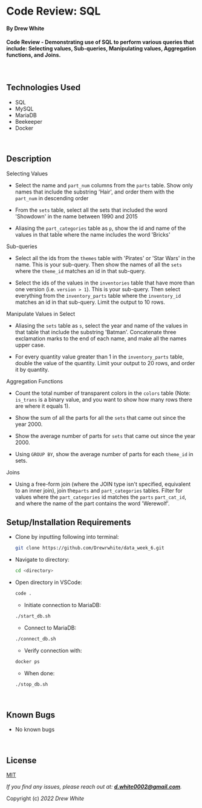 # Code Review: SQL

#### By Drew White

#### Code Review - Demonstrating use of SQL to perform various queries that include: Selecting values, Sub-queries, Manipulating values, Aggregation functions, and Joins. 

<br>

## Technologies Used

* SQL
* MySQL
* MariaDB
* Beekeeper
* Docker

</br>

## Description

Selecting Values
- Select the name and `part_num` columns from the `parts` table. Show only names that include the substring 'Hair', and order them with the `part_num` in descending order

- From the `sets` table, select all the sets that included the word 'Showdown' in the name between 1990 and 2015

- Aliasing the `part_categories` table as `p`, show the id and name of the values in that table where the name includes the word 'Bricks'

Sub-queries
- Select all the ids from the `themes` table with 'Pirates' or 'Star Wars' in the name. This is your sub-query. Then show the names of all the `sets` where the `theme_id` matches an id in that sub-query.

- Select the ids of the values in the `inventories` table that have more than one version (i.e. `version > 1`). This is your sub-query. Then select everything from the `inventory_parts` table where the `inventory_id` matches an id in that sub-query. Limit the output to 10 rows.

Manipulate Values in Select
- Aliasing the `sets` table as `s`, select the year and name of the values in that table that include the substring 'Batman'. Concatenate three exclamation marks to the end of each name, and make all the names upper case.

- For every quantity value greater than 1 in the `inventory_parts` table, double the value of the quantity. Limit your output to 20 rows, and order it by quantity.

Aggregation Functions
- Count the total number of transparent colors in the `colors` table (Note: `is_trans` is a binary value, and you want to show how many rows there are where it equals 1).

- Show the sum of all the parts for all the `sets` that came out since the year 2000.

- Show the average number of parts for `sets` that came out since the year 2000.

- Using `GROUP BY`, show the average number of parts for each `theme_id` in sets.

Joins
- Using a free-form join (where the JOIN type isn't specified, equivalent to an inner join), join the`parts` and `part_categories` tables. Filter for values where the `part_categories` id matches the `parts` `part_cat_id`, and where the name of the part contains the word 'Werewolf'.

## Setup/Installation Requirements

* Clone by inputting following into terminal: 
  ```bash
  git clone https://github.com/Drewrwhite/data_week_6.git
  ```
* Navigate to directory:
  ```bash
  cd <directory>
  ```
* Open directory in VSCode:
  ```bash
  code .
  ```
  * Initiate connection to MariaDB:
  ```bash
  ./start_db.sh
  ```
  * Connect to MariaDB:
  ```bash
  ./connect_db.sh
  ```
  * Verify connection with:
  ```bash
  docker ps
  ```
  * When done:
  ```bash
  ./stop_db.sh
  ```
</br>

## Known Bugs

* No known bugs

<br>

## License

[MIT](./license.txt)

_If you find any issues, please reach out at: **d.white0002@gmail.com**._

Copyright (c) _2022_ _Drew White_
